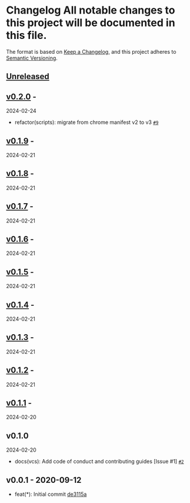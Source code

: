 # Changelog All notable changes to this project will be documented in this file.

The format is based on [Keep a Changelog](https://keepachangelog.com/en/1.1.0/),
and this project adheres to [Semantic
Versioning](https://semver.org/spec/v2.0.0.html).

## [Unreleased](https://github.com/LittleCornerDev/chrome-ColorNameSeasonIdentifier/compare/v0.2.0...v0.2.0)

## [v0.2.0](https://github.com/LittleCornerDev/chrome-ColorNameSeasonIdentifier/compare/v0.1.9...v0.2.0) -

2024-02-24

- refactor(scripts): migrate from chrome manifest v2 to v3
  [`#9`](https://github.com/LittleCornerDev/chrome-ColorNameSeasonIdentifier/pull/9)

## [v0.1.9](https://github.com/LittleCornerDev/chrome-ColorNameSeasonIdentifier/compare/v0.1.8...v0.1.9) -

2024-02-21

## [v0.1.8](https://github.com/LittleCornerDev/chrome-ColorNameSeasonIdentifier/compare/v0.1.7...v0.1.8) -

2024-02-21

## [v0.1.7](https://github.com/LittleCornerDev/chrome-ColorNameSeasonIdentifier/compare/v0.1.6...v0.1.7) -

2024-02-21

## [v0.1.6](https://github.com/LittleCornerDev/chrome-ColorNameSeasonIdentifier/compare/v0.1.5...v0.1.6) -

2024-02-21

## [v0.1.5](https://github.com/LittleCornerDev/chrome-ColorNameSeasonIdentifier/compare/v0.1.4...v0.1.5) -

2024-02-21

## [v0.1.4](https://github.com/LittleCornerDev/chrome-ColorNameSeasonIdentifier/compare/v0.1.3...v0.1.4) -

2024-02-21

## [v0.1.3](https://github.com/LittleCornerDev/chrome-ColorNameSeasonIdentifier/compare/v0.1.2...v0.1.3) -

2024-02-21

## [v0.1.2](https://github.com/LittleCornerDev/chrome-ColorNameSeasonIdentifier/compare/v0.1.1...v0.1.2) -

2024-02-21

## [v0.1.1](https://github.com/LittleCornerDev/chrome-ColorNameSeasonIdentifier/compare/v0.1.0...v0.1.1) -

2024-02-20

##

## v0.1.0

2024-02-20

- docs(vcs): Add code of conduct and contributing guides [Issue #1]
  [`#2`](https://github.com/LittleCornerDev/chrome-ColorNameSeasonIdentifier/pull/2)

<!-- auto-changelog-above -->

## v0.0.1 - 2020-09-12

- feat(\*): Initial commit [de3115a](https://github.com/LittleCornerDev/chrome-ColorNameSeasonIdentifier/commit/de3115a4252998a6d681593edd55a9281033fc39)
